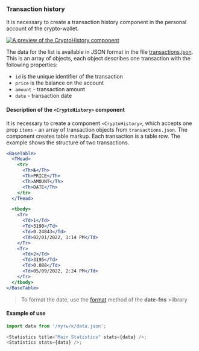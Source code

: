 ### Transaction history

It is necessary to create a transaction history component in the personal
account of the crypto-wallet.

[![A preview of the CryptoHistory component](https://i.gyazo.com/c40db818fdf62f749f97ab24f1946928.png)](https://gyazo.com/c40db818fdf62f749f97ab24f1946928)

The data for the list is available in JSON format in the file
[transactions.json](./src/data/transactions.json). This is an array of objects,
each object describes one transaction with the following properties:

- `id` is the unique identifier of the transaction
- `price` is the balance on the account
- `amount` - transaction amount
- `date` - transaction date

#### Description of the `<CryptoHistory>` component

It is necessary to create a component `<CryptoHistory>`, which accepts one prop
`items` - an array of transaction objects from `transactions.json`. The
component creates table markup. Each transaction is a table row. The example
shows the structure of two transactions.

```jsx
<BaseTable>
  <THead>
    <tr>
      <Th>№</Th>
      <Th>PRICE</Th>
      <Th>AMOUNT</Th>
      <Th>DATE</Th>
    </tr>
  </THead>

  <tbody>
    <Tr>
      <Td>1</Td>
      <Td>3190</Td>
      <Td>0.24843</Td>
      <Td>02/01/2022, 1:14 PM</Td>
    </Tr>
    <Tr>
      <Td>2</Td>
      <Td>3195</Td>
      <Td>0.088</Td>
      <Td>05/09/2022, 2:24 PM</Td>
    </Tr>
  </tbody>
</BaseTable>
```

> To format the date, use the [format](https://date-fns.org/v2.28.0/docs/format)
> method of the **date-fns** >library

#### Example of use

```js
import data from '/путь/к/data.json';

<Statistics title="Main Statistics" stats={data} />;
<Statistics stats={data} />;
```
